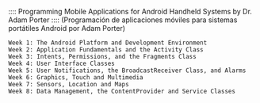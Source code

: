 :::: Programming Mobile Applications for Android Handheld Systems by Dr. Adam Porter :::: 
(Programación de aplicaciones móviles para sistemas portátiles Android por Adam Porter)

    Week 1: The Android Platform and Development Environment
    Week 2: Application Fundamentals and the Activity Class
    Week 3: Intents, Permissions, and the Fragments Class
    Week 4: User Interface Classes
    Week 5: User Notifications, the BroadcastReceiver Class, and Alarms
    Week 6: Graphics, Touch and Multimedia
    Week 7: Sensors, Location and Maps
    Week 8: Data Management, the ContentProvider and Service Classes
